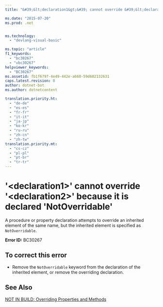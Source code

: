```yaml
---
title: "&#39;&lt;declaration1&gt;&#39; cannot override &#39;&lt;declaration2&gt;&#39; because it is declared &#39;NotOverridable&#39; | Microsoft Docs"

ms.date: "2015-07-20"
ms.prod: .net


ms.technology: 
  - "devlang-visual-basic"

ms.topic: "article"
f1_keywords: 
  - "bc30267"
  - "vbc30267"
helpviewer_keywords: 
  - "BC30267"
ms.assetid: fb1f6797-4e49-442e-a660-59d602132631
caps.latest.revision: 8
author: dotnet-bot
ms.author: dotnetcontent

translation.priority.ht: 
  - "de-de"
  - "es-es"
  - "fr-fr"
  - "it-it"
  - "ja-jp"
  - "ko-kr"
  - "ru-ru"
  - "zh-cn"
  - "zh-tw"
translation.priority.mt: 
  - "cs-cz"
  - "pl-pl"
  - "pt-br"
  - "tr-tr"
---
```

# &#39;&lt;declaration1&gt;&#39; cannot override &#39;&lt;declaration2&gt;&#39; because it is declared &#39;NotOverridable&#39;
A procedure or property declaration attempts to override an inherited element of the same name, but the inherited element is specified as `NotOverridable`.  
  
 **Error ID:** BC30267  
  
## To correct this error  
  
-   Remove the `NotOverridable` keyword from the declaration of the inherited element, or remove the overriding declaration.  
  
## See Also  
 [NOT IN BUILD: Overriding Properties and Methods](http://msdn.microsoft.com/en-us/2167e8f5-1225-4b13-9ebd-02591ba90213)